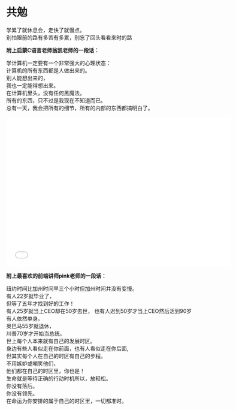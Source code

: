 # 共勉
<!--
这个页面的设计源于 2024/04/25 的一个下午，天气是挺好的。
我经过了一个多星期的高强度学习，不知道学到了多少东西，但是已经没有当时的冲劲了。
我想是时候应该慢下来看看来时的路。 -->

学累了就休息会，走快了就慢点。 <br/>
别怕眼前的路有多苦有多累，别忘了回头看看来时的路<br/>

**附上启蒙C语言老师翁凯老师的一段话：**<br/>

学计算机一定要有一个非常强大的心理状态：<br/>
计算机的所有东西都是人做出来的。<br/>
别人能想出来的，<br/>
我也一定能得想出来。<br/>
在计算机里头，没有任何黑魔法，<br/>
所有的东西，只不过是我现在不知道而已。<br/>
总有一天，我会把所有的细节，所有的内部的东西都搞明白了。<br/>

<iframe src="//player.bilibili.com/player.html?aid=1903244747&bvid=BV12m411m7nq&cid=1507705356&p=1" scrolling="no" border="0" frameborder="no" framespacing="0" allowfullscreen="true" height="400px" width="600px"> </iframe>

**附上最喜欢的前端讲师pink老师的一段话：**

纽约时间比加州时间早三个小时但加州时间并没有变慢。<br/>
有人22岁就毕业了，<br/>
但等了五年才找到好的工作！<br/>
有人25岁就当上CEO却在50岁去世，
也有人迟到50岁才当上CEO然后活到90岁有人依然单身。<br/>
奥巴马55岁就退休，<br/>
川普70岁才开始当总统。<br/>
世上每个人本来就有自己的发展时区。<br/>
身边有些人看似走在你前面，也有人看似走在你后面,<br/>
但其实每个人在自己的时区有自己的步程。<br/>
不用嫉妒或嘲笑他们，<br/>
他们都在自己的时区里，你也是！<br/>
生命就是等待正确的行动时机所以，放轻松。<br/>
你没有落后。<br/>
你没有领先。<br/>
在命运为你安排的属于自己的时区里，一切都准时。<br/>